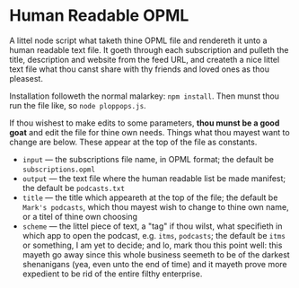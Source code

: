 # Human Readable OPML

A littel node script what taketh thine OPML file and rendereth it unto a human readable text file. It goeth through each subscription and pulleth the title, description and website from the feed URL, and createth a nice littel text file what thou canst share with thy friends and loved ones as thou pleasest.

Installation followeth the normal malarkey: `npm install`. Then munst thou run the file like, so `node ploppops.js`.

If thou wishest to make edits to some parameters, **thou munst be a good goat** and edit the file for thine own needs. Things what thou mayest want to change are below. These appear at the top of the file as constants.

- `input` — the subscriptions file name, in OPML format; the default be `subscriptions.opml`
- `output` — the text file where the human readable list be made manifest; the default be `podcasts.txt`
- `title` — the title which appeareth at the top of the file; the default be `Mark's podcasts`, which thou mayest wish to change to thine own name, or a titel of thine own choosing
- `scheme` — the littel piece of text, a "tag" if thou wilst, what specifieth in which app to open the podcast, e.g. `itms`, `podcasts`; the default be `itms` or something, I am yet to decide; and lo, mark thou this point well: this mayeth go away since this whole business seemeth to be of the darkest shenanigans (yea, even unto the end of time) and it mayeth prove more expedient to be rid of the entire filthy enterprise.

